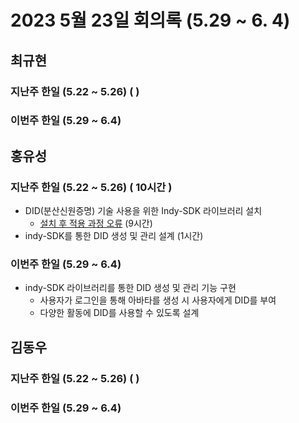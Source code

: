 # 2023 5월 23일 회의록 (5.29 ~ 6. 4)

## 최규현

### 지난주 한일 (5.22 ~ 5.26) (   )



### 이번주 한일 (5.29 ~ 6.4) 


## 홍유성

### 지난주 한일 (5.22 ~ 5.26) ( 10시간  )
- DID(분산신원증명) 기술 사용을 위한 Indy-SDK 라이브러리 설치
  - [설치 후 적용 과정 오류](https://github.com/Hongyoosung/Metaverse-1/tree/main/Project/Tasks/AvataDID/Unity) (9시간)
- indy-SDK를 통한 DID 생성 및 관리 설계 (1시간)

### 이번주 한일 (5.29 ~ 6.4) 
- indy-SDK 라이브러리를 통한 DID 생성 및 관리 기능 구현
  - 사용자가 로그인을 통해 아바타를 생성 시 사용자에게 DID를 부여
  - 다양한 활동에 DID를 사용할 수 있도록 설계

## 김동우

### 지난주 한일 (5.22 ~ 5.26) (   )



### 이번주 한일 (5.29 ~ 6.4) 

